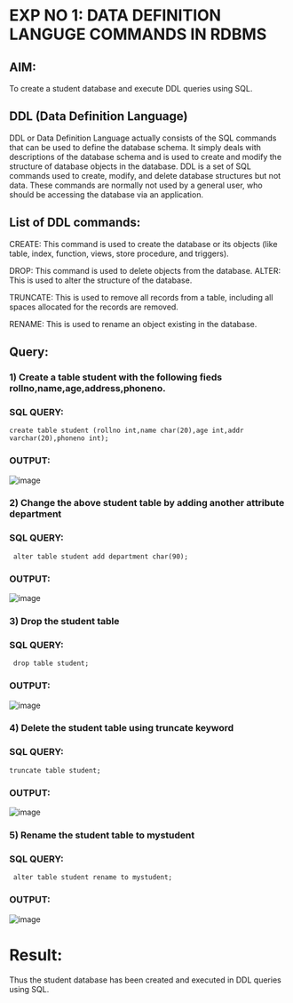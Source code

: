 # EXP NO 1: DATA DEFINITION LANGUGE COMMANDS IN RDBMS

## AIM:
To create a student database and execute DDL queries using SQL.

## DDL (Data Definition Language)
DDL or Data Definition Language actually consists of the SQL commands that can be used to define the database schema. 
It simply deals with descriptions of the database schema and is used to create and modify the structure of database objects in the database.
DDL is a set of SQL commands used to create, modify, and delete database structures but not data.
These commands are normally not used by a general user, who should be accessing the database via an application.
## List of DDL commands:
CREATE: This command is used to create the database or its objects (like table, index, function, views, store procedure, and triggers).

DROP: This command is used to delete objects from the database. ALTER: This is used to alter the structure of the database.

TRUNCATE: This is used to remove all records from a table, including all spaces allocated for the records are removed. 

RENAME: This is used to rename an object existing in the database.

## Query:
### 1) Create a table student with the following fieds rollno,name,age,address,phoneno.
### SQL QUERY:
```
create table student (rollno int,name char(20),age int,addr varchar(20),phoneno int);
```
### OUTPUT:
![image](https://github.com/SandhiyaR1/G2_DBMS/assets/113497571/af164dd2-746d-48b0-8058-ace54285eb66)

### 2) Change the above student table by adding another attribute department
### SQL QUERY:
```
 alter table student add department char(90);
```
### OUTPUT:
![image](https://github.com/SandhiyaR1/G2_DBMS/assets/113497571/9420ce21-a7fb-4ad7-b4b8-a1f4aa7820fb)

### 3) Drop the student table
### SQL QUERY:
```
 drop table student;
```
### OUTPUT:
![image](https://github.com/SandhiyaR1/G2_DBMS/assets/113497571/3f115969-8a28-4ef6-b00d-462c70f76c6c)

### 4) Delete the student table using truncate keyword
### SQL QUERY:
```
truncate table student;
```
### OUTPUT:
![image](https://github.com/SandhiyaR1/G2_DBMS/assets/113497571/93e08c9a-34ce-4e50-abd2-b05a7e12b91d)

### 5) Rename the student table to mystudent
### SQL QUERY:
```
 alter table student rename to mystudent;
```
### OUTPUT:
![image](https://github.com/SandhiyaR1/G2_DBMS/assets/113497571/2a7e681b-4a8e-4a76-880d-bf18fef0e321)
# Result:
Thus the student database has been created and executed in DDL queries using SQL.
